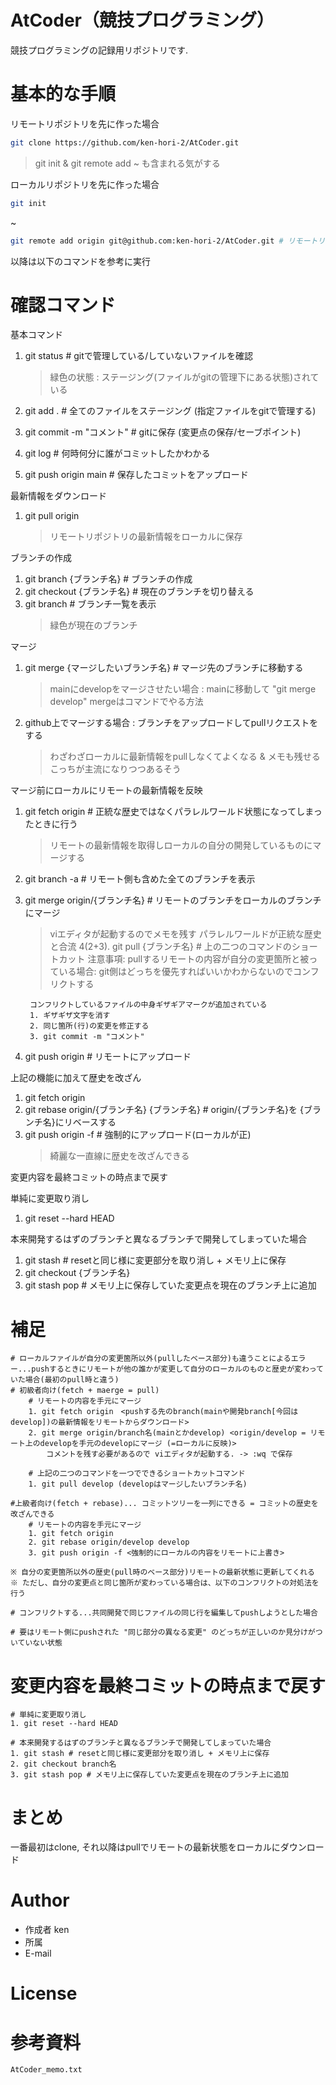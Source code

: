 # AtCoder（競技プログラミング）
競技プログラミングの記録用リポジトリです.

# 基本的な手順
<!-- # リモートリポジトリを先に作った場合
<github上でリポジトリ作成 & url取得>
```bash
git clone https://github.com/ken-hori-2/AtCoder.git
```
git init & git remote add ~ も含まれる気がする
# ローカルリポジトリを先に作った場合
```bash
git init
```
~
```bash
git remote add origin git@github.com:ken-hori-2/AtCoder.git # リモートリポジトリをoriginに設定
```

# 以降は以下のコマンドを参考に実行 -->

リモートリポジトリを先に作った場合
```bash
git clone https://github.com/ken-hori-2/AtCoder.git
```
 > git init & git remote add ~ も含まれる気がする

ローカルリポジトリを先に作った場合
```bash
git init
```
~
```bash
git remote add origin git@github.com:ken-hori-2/AtCoder.git # リモートリポジトリをoriginに設定
```
    
以降は以下のコマンドを参考に実行

<!-- # Features

"hoge"のセールスポイントや差別化などを説明する -->

<!-- # Requirement

* git version 2.39.3 (Apple Git-145)
* Python 3.8.8

# Installation

Requirementで列挙したライブラリなどのインストール方法を説明する

```bash
pip install huga_package
``` -->

<!-- # Usage

```bash
git clone https://github.com/ken-hori-2/AtCoder.git
cd AtCoder
``` -->

<!-- # Note -->

# 確認コマンド
<!-- <基本コマンド>
git status # gitで管理している/していないファイルを確認
    > 緑色の状態 : ステージング(ファイルがgitの管理下にある状態)されている
git add . # 全てのファイルをステージング (指定ファイルをgitで管理する)
git commit -m "コメント" # gitに保存 (変更点の保存/セーブポイント)

git log # 何時何分に誰がコミットしたかわかる
git push origin main # 保存したコミットをアップロード

<最新情報をダウンロード>
git pull origin # リモートリポジトリの最新情報をローカルに保存

<ブランチの作成>
git branch {ブランチ名} # ブランチの作成
git checkout {ブランチ名} # 現在のブランチを切り替える
git branch # ブランチ一覧を表示
    > 緑色が現在のブランチ

<マージ>
git merge {マージしたいブランチ名} # マージ先のブランチに移動する
    > mainにdevelopをマージさせたい場合 : mainに移動して "git merge develop"
    > mergeはコマンドでやる方法
github上でマージする場合 : ブランチをアップロードしてpullリクエストをする
    > わざわざローカルに最新情報をpullしなくてよくなる & メモも残せる
    > こっちが主流になりつつあるそう

<マージ前にローカルにリモートの最新情報を反映>
git fetch origin # 正統な歴史ではなくパラレルワールド状態になってしまったときに行う
    > リモートの最新情報を取得しローカルの自分の開発しているものにマージする
git branch -a # リモート側も含めた全てのブランチを表示
git merge origin/{ブランチ名} # リモートのブランチをローカルのブランチにマージ
    > viエディタが起動するのでメモを残す
    > パラレルワールドが正統な歴史と合流
> git pull {ブランチ名} # 上の二つのコマンドのショートカット
    注意事項:
        pullするリモートの内容が自分の変更箇所と被っている場合:
            git側はどっちを優先すればいいかわからないのでコンフリクトする
        
        コンフリクトしているファイルの中身ギザギアマークが追加されている
        1. ギザギザ文字を消す
        2. 同じ箇所(行)の変更を修正する
        3. git commit -m "コメント"

git push origin # リモートにアップロード

<上記の機能に加えて歴史を改ざん>
git fetch origin
git rebase origin/{ブランチ名} {ブランチ名} # origin/{ブランチ名}を {ブランチ名}にリベースする
git push origin -f # 強制的にアップロード(ローカルが正)
    >綺麗な一直線に歴史を改ざんできる


<変更内容を最終コミットの時点まで戻す> -->
基本コマンド
1. git status # gitで管理している/していないファイルを確認
    > 緑色の状態 : ステージング(ファイルがgitの管理下にある状態)されている
2. git add . # 全てのファイルをステージング (指定ファイルをgitで管理する)
3. git commit -m "コメント" # gitに保存 (変更点の保存/セーブポイント)

4. git log # 何時何分に誰がコミットしたかわかる
5. git push origin main # 保存したコミットをアップロード

最新情報をダウンロード
1. git pull origin
    > リモートリポジトリの最新情報をローカルに保存

ブランチの作成
1. git branch {ブランチ名} # ブランチの作成
2. git checkout {ブランチ名} # 現在のブランチを切り替える
3. git branch # ブランチ一覧を表示
    > 緑色が現在のブランチ

マージ
1. git merge {マージしたいブランチ名} # マージ先のブランチに移動する
    > mainにdevelopをマージさせたい場合 : mainに移動して "git merge develop"
    > mergeはコマンドでやる方法
2. github上でマージする場合 : ブランチをアップロードしてpullリクエストをする
    > わざわざローカルに最新情報をpullしなくてよくなる & メモも残せる
    > こっちが主流になりつつあるそう

マージ前にローカルにリモートの最新情報を反映
1. git fetch origin # 正統な歴史ではなくパラレルワールド状態になってしまったときに行う
    > リモートの最新情報を取得しローカルの自分の開発しているものにマージする
2. git branch -a # リモート側も含めた全てのブランチを表示
3. git merge origin/{ブランチ名} # リモートのブランチをローカルのブランチにマージ
    > viエディタが起動するのでメモを残す
    > パラレルワールドが正統な歴史と合流
4(2+3). git pull {ブランチ名} # 上の二つのコマンドのショートカット
    注意事項:
        pullするリモートの内容が自分の変更箇所と被っている場合:
            git側はどっちを優先すればいいかわからないのでコンフリクトする
        
        コンフリクトしているファイルの中身ギザギアマークが追加されている
        1. ギザギザ文字を消す
        2. 同じ箇所(行)の変更を修正する
        3. git commit -m "コメント"

5. git push origin # リモートにアップロード

上記の機能に加えて歴史を改ざん
1. git fetch origin
2. git rebase origin/{ブランチ名} {ブランチ名} # origin/{ブランチ名}を {ブランチ名}にリベースする
3. git push origin -f # 強制的にアップロード(ローカルが正)
    >綺麗な一直線に歴史を改ざんできる


変更内容を最終コミットの時点まで戻す
<!-- # 単純に変更取り消し
1. git reset --hard HEAD

# 本来開発するはずのブランチと異なるブランチで開発してしまっていた場合
1. git stash # resetと同じ様に変更部分を取り消し + メモリ上に保存 
2. git checkout {ブランチ名}
3. git stash pop # メモリ上に保存していた変更点を現在のブランチ上に追加 -->

単純に変更取り消し
1. git reset --hard HEAD

本来開発するはずのブランチと異なるブランチで開発してしまっていた場合
1. git stash # resetと同じ様に変更部分を取り消し + メモリ上に保存 
2. git checkout {ブランチ名}
3. git stash pop # メモリ上に保存していた変更点を現在のブランチ上に追加
    
# 補足
    # ローカルファイルが自分の変更箇所以外(pullしたベース部分)も違うことによるエラー...pushするときにリモートが他の誰かが変更して自分のローカルのものと歴史が変わっていた場合(最初のpull時と違う)
    # 初級者向け(fetch + maerge = pull)
        # リモートの内容を手元にマージ
        1. git fetch origin　<pushする先のbranch(mainや開発branch[今回はdevelop])の最新情報をリモートからダウンロード>
        2. git merge origin/branch名(mainとかdevelop) <origin/develop = リモート上のdevelopを手元のdevelopにマージ (=ローカルに反映)>
            コメントを残す必要があるので viエディタが起動する. -> :wq で保存
    
        # 上記の二つのコマンドを一つでできるショートカットコマンド
        1. git pull develop (developはマージしたいブランチ名)
    
    #上級者向け(fetch + rebase)... コミットツリーを一列にできる = コミットの歴史を改ざんできる
        # リモートの内容を手元にマージ
        1. git fetch origin
        2. git rebase origin/develop develop
        3. git push origin -f <強制的にローカルの内容をリモートに上書き>
    
    ※ 自分の変更箇所以外の歴史(pull時のベース部分)リモートの最新状態に更新してくれる
    ※ ただし、自分の変更点と同じ箇所が変わっている場合は、以下のコンフリクトの対処法を行う

    # コンフリクトする...共同開発で同じファイルの同じ行を編集してpushしようとした場合

    # 要はリモート側にpushされた "同じ部分の異なる変更" のどっちが正しいのか見分けがついていない状態


# 変更内容を最終コミットの時点まで戻す

    # 単純に変更取り消し
    1. git reset --hard HEAD

    # 本来開発するはずのブランチと異なるブランチで開発してしまっていた場合
    1. git stash # resetと同じ様に変更部分を取り消し + メモリ上に保存 
    2. git checkout branch名
    3. git stash pop # メモリ上に保存していた変更点を現在のブランチ上に追加


# まとめ
一番最初はclone, それ以降はpullでリモートの最新状態をローカルにダウンロード

# Author

* 作成者 ken
* 所属
* E-mail

# License

<!-- "hoge" is under [MIT license](https://en.wikipedia.org/wiki/MIT_License).

"hoge" is Confidential. -->

# 参考資料
```bash
AtCoder_memo.txt
```
